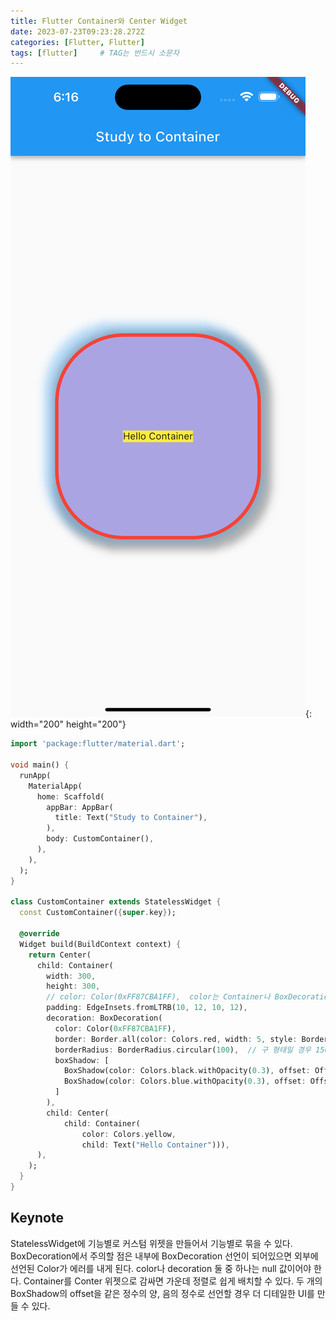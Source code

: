 ```yaml
---
title: Flutter Container와 Center Widget
date: 2023-07-23T09:23:28.272Z
categories: [Flutter, Flutter]
tags: [flutter]		# TAG는 반드시 소문자
---
```


![image](/assets/img/to/flutter_container.png){: width="200" height="200"}

```dart
import 'package:flutter/material.dart';

void main() {
  runApp(
    MaterialApp(
      home: Scaffold(
        appBar: AppBar(
          title: Text("Study to Container"),
        ),
        body: CustomContainer(),
      ),
    ),
  );
}

class CustomContainer extends StatelessWidget {
  const CustomContainer({super.key});

  @override
  Widget build(BuildContext context) {
    return Center(
      child: Container(
        width: 300,
        height: 300,
        // color: Color(0xFF87CBA1FF),  color는 Container나 BoxDecoration 둘 중 하나만!!
        padding: EdgeInsets.fromLTRB(10, 12, 10, 12),
        decoration: BoxDecoration(
          color: Color(0xFF87CBA1FF),
          border: Border.all(color: Colors.red, width: 5, style: BorderStyle.solid),
          borderRadius: BorderRadius.circular(100),  // 구 형태일 경우 150으로 (width와 height이 300이라서)
          boxShadow: [
            BoxShadow(color: Colors.black.withOpacity(0.3), offset: Offset(6, 6), blurRadius: 10, spreadRadius: 10),
            BoxShadow(color: Colors.blue.withOpacity(0.3), offset: Offset(-6, -6), blurRadius: 10, spreadRadius: 10),
          ]
        ),
        child: Center(
            child: Container(
                color: Colors.yellow,
                child: Text("Hello Container"))),
      ),
    );
  }
}
```

## Keynote
StatelessWidget에 기능별로 커스텀 위젯을 만들어서 기능별로 묶을 수 있다. BoxDecoration에서 주의할 점은 내부에 BoxDecoration 선언이 되어있으면 외부에 선언된 Color가 에러를 내게 된다. color나 decoration 둘 중 하나는 null 값이어야 한다. Container를 Conter 위젯으로 감싸면 가운데 정렬로 쉽게 배치할 수 있다. 두 개의 BoxShadow의 offset을 같은 정수의 양, 음의 정수로 선언할 경우 더 디테일한 UI를 만들 수 있다.